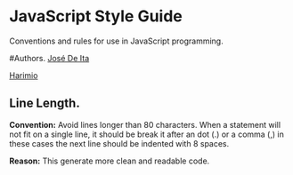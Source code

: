 # JavaScript Style Guide
Conventions and rules for use in JavaScript programming.

#Authors.
[José De Ita]

[Harimio]

[José De Ita]: <https://github.com/josedeita>
[Harimio]: <https://github.com/harimio>

## Line Length.
**Convention:** Avoid lines longer than 80 characters. When a statement will not fit on a single line, it should be break it after an dot (.) or a comma (,) in these cases the next line should be indented with 8 spaces.

**Reason:** This generate more clean and readable code.
